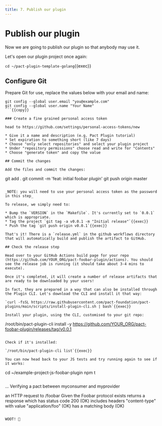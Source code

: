 ```yaml
---
title: 7. Publish our plugin
---
```


# Publish our plugin

Now we are going to publish our plugin so that anybody may use it.

Let's open our plugin project once again:

`cd ~/pact-plugin-template-golang`{{exec}}

## Configure Git

Prepare Git for use, replace the values below with your email and name:

```
git config --global user.email "you@example.com"
git config --global user.name "Your Name"
```{{copy}}

### Create a fine grained personal access token

head to https://github.com/settings/personal-access-tokens/new

* Give it a name and description (e.g. Pact Plugin tutorial)
* Set expiration to something short (like 7 days)
* Choose "only select repositories" and select your plugin project
* Under "repository permissions" choose read and write for "Contents"
* Choose "generate token" and copy the value

## Commit the changes 

Add the files and commit the changes:

```
git add .
git commit -m 'feat: initial foobar plugin'
git push origin master
```

_NOTE: you will need to use your personal access token as the password in this step_

To release, we simply need to:

* Bump the `VERSION` in the `Makefile`. It's currently set to `0.0.1` which is appropriate.
* Tag the project `git tag -a v0.0.1 -m "Initial release"`{{exec}}
* Push the tag `git push origin v0.0.1`{{exec}}

That's it! There is a `release.yml` in the github workflows directory that will automatically build and publish the artifact to GitHub.

## Check the release step

Head over to your GitHub Actions build page for your repo (https://github.com/YOUR_ORG/pact-foobar-plugin/actions). You should see the release job is running (it should take about 3-4 mins to execute).

Once it's completed, it will create a number of release artifacts that are ready to be downloaded by your users!

In fact, they are prepared in a way that can also be installed through the Plugin CLI. Let's download the CLI and install it that way:

`curl -fsSL https://raw.githubusercontent.com/pact-foundation/pact-plugins/main/scripts/install-plugin-cli.sh | bash`{{exec}}

Install your plugin, using the CLI, customised to your git repo:

```
/root/bin/pact-plugin-cli install -y https://github.com/YOUR_ORG/pact-foobar-plugin/releases/tag/v0.0.1
```{{copy}}

Check if it's installed:

`/root/bin/pact-plugin-cli list`{{exec}}

You can now head back to your JS tests and try running again to see if it works:

```
cd ~/example-project-js-foobar-plugin
npm t
```{{exec}}

```
...
Verifying a pact between myconsumer and myprovider

  an HTTP request to /foobar
     Given the Foobar protocol exists
    returns a response which
      has status code 200 (OK)
      includes headers
        "content-type" with value "application/foo" (OK)
      has a matching body (OK)
```

WOOT! 🎉